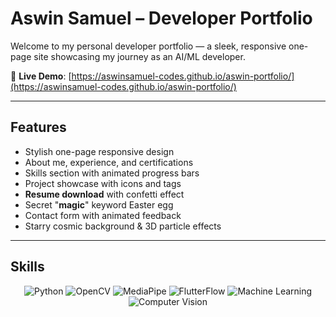 # Aswin Samuel – Developer Portfolio

Welcome to my personal developer portfolio — a sleek, responsive one-page site showcasing my journey as an AI/ML developer.

🔗 **Live Demo**: [https://aswinsamuel-codes.github.io/aswin-portfolio/](https://aswinsamuel-codes.github.io/aswin-portfolio/)

---

## Features

- Stylish one-page responsive design  
- About me, experience, and certifications  
- Skills section with animated progress bars  
- Project showcase with icons and tags  
- **Resume download** with confetti effect  
- Secret "**magic**" keyword Easter egg  
- Contact form with animated feedback  
- Starry cosmic background & 3D particle effects

---

## Skills

<p align="center">
  <img src="https://img.shields.io/badge/python-3670A0?style=for-the-badge&logo=python&logoColor=ffdd54" alt="Python"/>
  <img src="https://img.shields.io/badge/opencv-5C3EE8?style=for-the-badge&logo=opencv&logoColor=white" alt="OpenCV"/>
  <img src="https://img.shields.io/badge/mediapipe-FF6F00?style=for-the-badge&logo=google&logoColor=white" alt="MediaPipe"/>
  <img src="https://img.shields.io/badge/flutterflow-02569B?style=for-the-badge&logo=flutter&logoColor=white" alt="FlutterFlow"/>
  <img src="https://img.shields.io/badge/machine%20learning-00C853?style=for-the-badge&logo=amazon-aws&logoColor=white" alt="Machine Learning"/>
  <img src="https://img.shields.io/badge/computer%20vision-512DA8?style=for-the-badge&logo=nvidia&logoColor=white" alt="Computer Vision"/>
</p>
